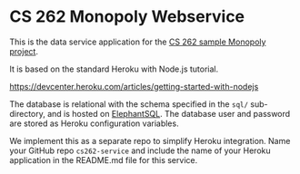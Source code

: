 # CS 262 Monopoly Webservice

This is the data service application for the [CS 262 sample Monopoly project](https://github.com/calvin-cs262-organization/monopoly-project).

It is based on the standard Heroku with Node.js tutorial.

<https://devcenter.heroku.com/articles/getting-started-with-nodejs>  

The database is relational with the schema specified in the `sql/` sub-directory,
 and is hosted on [ElephantSQL](https://www.elephantsql.com/). The database user
and password are stored as Heroku configuration variables.

We implement this as a separate repo to simplify Heroku integration. Name your
GitHub repo <code>cs262-service</code> and include the name of your Heroku application
in the README.md file for this service.
